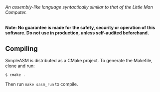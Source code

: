 ###### An assembly-like language syntactically similar to that of the Little Man Computer.

**Note: No guarantee is made for the safety, security or operation of this software. Do not use in production, unless self-audited beforehand.**

## Compiling

SimpleASM is distributed as a CMake project. To generate the Makefile, clone and run:

`$ cmake .`

Then run `make sasm_run` to compile.